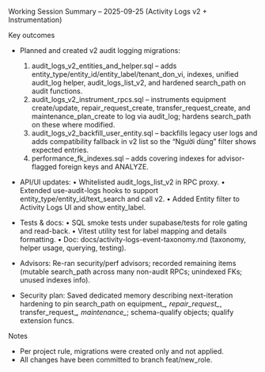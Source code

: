 Working Session Summary – 2025-09-25 (Activity Logs v2 + Instrumentation)

Key outcomes
- Planned and created v2 audit logging migrations:
  1) audit_logs_v2_entities_and_helper.sql – adds entity_type/entity_id/entity_label/tenant_don_vi, indexes, unified audit_log helper, audit_logs_list_v2, and hardened search_path on audit functions.
  2) audit_logs_v2_instrument_rpcs.sql – instruments equipment create/update, repair_request_create, transfer_request_create, and maintenance_plan_create to log via audit_log; hardens search_path on these where modified.
  3) audit_logs_v2_backfill_user_entity.sql – backfills legacy user logs and adds compatibility fallback in v2 list so the “Người dùng” filter shows expected entries.
  4) performance_fk_indexes.sql – adds covering indexes for advisor-flagged foreign keys and ANALYZE.

- API/UI updates:
  • Whitelisted audit_logs_list_v2 in RPC proxy.
  • Extended use-audit-logs hooks to support entity_type/entity_id/text_search and call v2.
  • Added Entity filter to Activity Logs UI and show entity_label.

- Tests & docs:
  • SQL smoke tests under supabase/tests for role gating and read-back.
  • Vitest utility test for label mapping and details formatting.
  • Doc: docs/activity-logs-event-taxonomy.md (taxonomy, helper usage, querying, testing).

- Advisors: Re-ran security/perf advisors; recorded remaining items (mutable search_path across many non-audit RPCs; unindexed FKs; unused indexes info).

- Security plan: Saved dedicated memory describing next-iteration hardening to pin search_path on equipment_*, repair_request_*, transfer_request_*, maintenance_*; schema-qualify objects; qualify extension funcs.

Notes
- Per project rule, migrations were created only and not applied.
- All changes have been committed to branch feat/new_role.